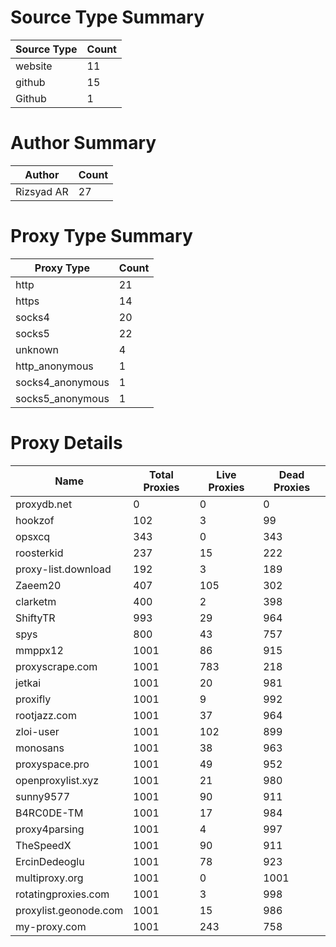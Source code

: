 # Source Type Summary

| Source Type | Count |
|-------------|-------|
| website | 11 |
| github | 15 |
| Github | 1 |


# Author Summary

| Author | Count |
|--------|-------|
| Rizsyad AR | 27 |


# Proxy Type Summary

| Proxy Type | Count |
|------------|-------|
| http | 21 |
| https | 14 |
| socks4 | 20 |
| socks5 | 22 |
| unknown | 4 |
| http_anonymous | 1 |
| socks4_anonymous | 1 |
| socks5_anonymous | 1 |


# Proxy Details

| Name | Total Proxies | Live Proxies | Dead Proxies |
|------|---------------|--------------|---------------|
| proxydb.net | 0 | 0 | 0 |
| hookzof | 102 | 3 | 99 |
| opsxcq | 343 | 0 | 343 |
| roosterkid | 237 | 15 | 222 |
| proxy-list.download | 192 | 3 | 189 |
| Zaeem20 | 407 | 105 | 302 |
| clarketm | 400 | 2 | 398 |
| ShiftyTR | 993 | 29 | 964 |
| spys | 800 | 43 | 757 |
| mmppx12 | 1001 | 86 | 915 |
| proxyscrape.com | 1001 | 783 | 218 |
| jetkai | 1001 | 20 | 981 |
| proxifly | 1001 | 9 | 992 |
| rootjazz.com | 1001 | 37 | 964 |
| zloi-user | 1001 | 102 | 899 |
| monosans | 1001 | 38 | 963 |
| proxyspace.pro | 1001 | 49 | 952 |
| openproxylist.xyz | 1001 | 21 | 980 |
| sunny9577 | 1001 | 90 | 911 |
| B4RC0DE-TM | 1001 | 17 | 984 |
| proxy4parsing | 1001 | 4 | 997 |
| TheSpeedX | 1001 | 90 | 911 |
| ErcinDedeoglu | 1001 | 78 | 923 |
| multiproxy.org | 1001 | 0 | 1001 |
| rotatingproxies.com | 1001 | 3 | 998 |
| proxylist.geonode.com | 1001 | 15 | 986 |
| my-proxy.com | 1001 | 243 | 758 |
